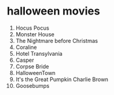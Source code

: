 # halloween movies

1. Hocus Pocus
2. Monster House
3. The Nightmare before Christmas
4. Coraline
5. Hotel Transylvania
6. Casper
7. Corpse Bride
8. HalloweenTown
9. It's the Great Pumpkin Charlie Brown 
10. Goosebumps
